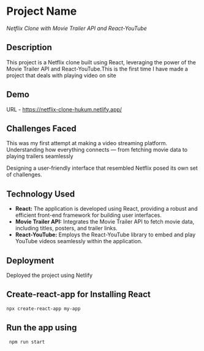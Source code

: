 # Project Name

*Netflix Clone with Movie Trailer API and React-YouTube*

## Description

This project is a Netflix clone built using React, leveraging the power of the Movie Trailer API and React-YouTube.This is the first time I have made a project that deals with 
playing video on site
## Demo

URL - https://netflix-clone-hukum.netlify.app/

## Challenges Faced

This was my first attempt at making a video streaming platform. Understanding how everything connects — from fetching movie data to playing trailers seamlessly

Designing a user-friendly interface that resembled Netflix posed its own set of challenges.

## Technology Used
- **React:**  The application is developed using React, providing a robust and efficient front-end framework for building user interfaces.
- **Movie Trailer API:** Integrates the Movie Trailer API to fetch movie data, including titles, posters, and trailer links.
- **React-YouTube:** Employs the React-YouTube library to embed and play YouTube videos seamlessly within the application.

## Deployment
Deployed the project using Netlify

## Create-react-app for Installing React
```bash
npx create-react-app my-app
```

## Run the app using
```bash
 npm run start
```
